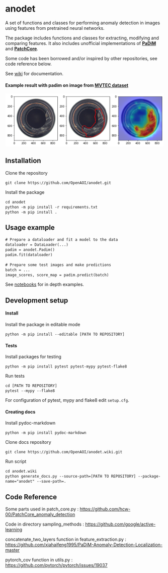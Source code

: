 # anodet

A set of functions and classes for performing anomaly detection in images using features from pretrained neural networks.

The package includes functions and classes for extracting, modifying and comparing features. It also includes unofficial implementations of [**PaDiM**](https://arxiv.org/abs/2011.08785) and [**PatchCore**](https://arxiv.org/abs/2106.08265).

Some code has been borrowed and/or inspired by other repositories, see code reference below.

See [wiki](https://github.com/OpenAOI/anodet/wiki) for documentation.

#### Example result with padim on image from [MVTEC dataset](https://www.mvtec.com/company/research/datasets/mvtec-ad)
![](notebooks/example_images/padim_example_image.png)

## Installation

Clone the repository
```
git clone https://github.com/OpenAOI/anodet.git
```

Install the package

```
cd anodet
python -m pip install -r requirements.txt
python -m pip install .
```


## Usage example

```
# Prepare a dataloader and fit a model to the data
dataloader = DataLoader(...)
padim = anodet.Padim() 
padim.fit(dataloader)

# Prepare some test images and make predictions
batch = ...
image_scores, score_map = padim.predict(batch) 
```

See [notebooks](https://github.com/OpenAOI/anodet/tree/master/notebooks) for in depth examples.


## Development setup

#### Install

Install the package in editable mode
```
python -m pip install --editable [PATH TO REPOSITORY]
```

#### Tests

Install packages for testing
```
python -m pip install pytest pytest-mypy pytest-flake8
```

Run tests
```
cd [PATH TO REPOSITORY]
pytest --mypy --flake8
```

For configuration of pytest, mypy and flake8 edit `setup.cfg`.


#### Creating docs

Install pydoc-markdown
```
python -m pip install pydoc-markdown
```

Clone docs repository
```
git clone https://github.com/OpenAOI/anodet.wiki.git
```

Run script
```
cd anodet.wiki
python generate_docs.py --source-path=[PATH TO REPOSITORY] --package-name="anodet" --save-path=.
```




## Code Reference

Some parts used in patch_core.py :
https://github.com/hcw-00/PatchCore_anomaly_detection

Code in directory sampling_methods :
https://github.com/google/active-learning

concatenate_two_layers function in feature_extraction.py :
https://github.com/xiahaifeng1995/PaDiM-Anomaly-Detection-Localization-master

pytorch_cov function in utils.py :
https://github.com/pytorch/pytorch/issues/19037




